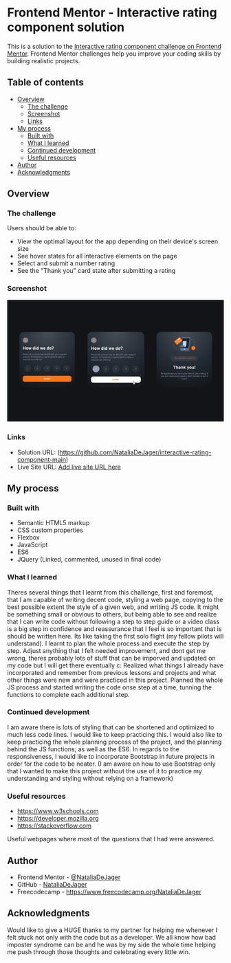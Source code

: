 # Frontend Mentor - Interactive rating component solution

This is a solution to the [Interactive rating component challenge on Frontend Mentor](https://www.frontendmentor.io/challenges/interactive-rating-component-koxpeBUmI). Frontend Mentor challenges help you improve your coding skills by building realistic projects. 

## Table of contents

- [Overview](#overview)
  - [The challenge](#the-challenge)
  - [Screenshot](#screenshot)
  - [Links](#links)
- [My process](#my-process)
  - [Built with](#built-with)
  - [What I learned](#what-i-learned)
  - [Continued development](#continued-development)
  - [Useful resources](#useful-resources)
- [Author](#author)
- [Acknowledgments](#acknowledgments)

## Overview

### The challenge

Users should be able to:

- View the optimal layout for the app depending on their device's screen size
- See hover states for all interactive elements on the page
- Select and submit a number rating
- See the "Thank you" card state after submitting a rating

### Screenshot

![](/design/Results.png)

### Links

- Solution URL: (https://github.com/NataliaDeJager/interactive-rating-component-main)
- Live Site URL: [Add live site URL here](https://your-live-site-url.com)

## My process

### Built with

- Semantic HTML5 markup
- CSS custom properties
- Flexbox
- JavaScript
- ES6
- JQuery (Linked, commented, unused in final code)


### What I learned

Theres several things that I learnt from this challenge, first and foremost, that I am capable of writing decent code, styling a web page, copying to the best possible extent the style of a given web, and writing JS code. It might be something small or obvious to others, but being able to see and realize that I can write code without following a step to step guide or a video class is a big step in confidence and reassurance that I feel is so important that is should be written here. Its like taking the first solo flight (my fellow pilots will understand).
I learnt to plan the whole process and execute the step by step. 
Adjust anything that I felt needed improvement, and dont get me wrong, theres probably lots of stuff that can be imporved and updated on my code but I will get there eventually c:
Realized what things I already have incorporated and remember from previous lessons and projects and what other things were new and were practiced in this project. 
Planned the whole JS process and started writing the code onse step at a time, tunning the functions to complete each additional step. 

### Continued development

I am aware there is lots of styling that can be shortened and optimized to much less code lines. I would like to keep practicing this. 
I would also like to keep practicing the whole planning process of the project, and the planning behind the JS functions; as well as the ES6. 
In regards to the responsiveness, I would like to incorporate Bootstrap in future projects in order for the code to be neater. (I am aware on how to use Bootstrap only that I wanted to make this project without the use of it to practice my understanding and styling without relying on a framework)

### Useful resources

- https://www.w3schools.com 
- https://developer.mozilla.org
- https://stackoverflow.com

Useful webpages where most of the questions that I had were answered. 

## Author

- Frontend Mentor - [@NataliaDeJager](https://www.frontendmentor.io/profile/NataliaDeJager)
- GitHub - [NataliaDeJager](https://github.com/NataliaDeJager)
- Freecodecamp - https://www.freecodecamp.org/NataliaDeJager



## Acknowledgments

Would like to give a HUGE thanks to my partner for helping me whenever I felt stuck not only with the code but as a developer. We all know how bad imposter syndrome can be and he was by my side the whole time helping me push through those thoughts and celebrating every little win.  
